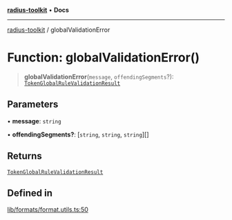 [**radius-toolkit**](../README.md) • **Docs**

***

[radius-toolkit](../globals.md) / globalValidationError

# Function: globalValidationError()

> **globalValidationError**(`message`, `offendingSegments`?): [`TokenGlobalRuleValidationResult`](../type-aliases/TokenGlobalRuleValidationResult.md)

## Parameters

• **message**: `string`

• **offendingSegments?**: [`string`, `string`, `string`][]

## Returns

[`TokenGlobalRuleValidationResult`](../type-aliases/TokenGlobalRuleValidationResult.md)

## Defined in

[lib/formats/format.utils.ts:50](https://github.com/rangle/radius-token-tango/blob/0fa25351e79af51a833bcebadbd83e27a9791a4f/packages/radius-toolkit/src/lib/formats/format.utils.ts#L50)
